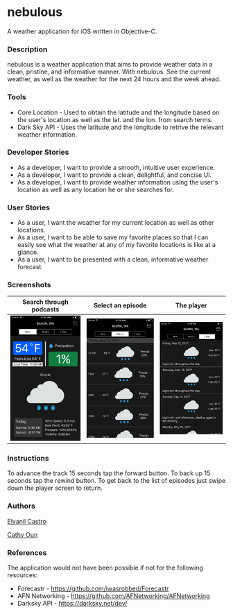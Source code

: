 # nebulous
A weather application for iOS written in Objective-C.

### Description
nebulous is a weather application that aims to provide weather data in a clean, pristine, and informative manner. With nebulous. See the current weather, as well as the weather for the next 24 hours and the week ahead.

### Tools
 * Core Location - Used to obtain the latitude and the longitude based on the user's location as well as the lat. and the lon. from search terms.
 * Dark Sky API -  Uses the latitude and the longitude to retrive the relevant weather information.

### Developer Stories
* As a developer, I want to provide a smooth, intuitive user experience.
* As a developer, I want to provide a clean, delightful, and concise UI.
* As a developer, I want to provide weather information using the user's location as well as any location he or she searches for.

### User Stories
* As a user, I want the weather for my current location as well as other locations.
* As a user, I want to be able to save my favorite places so that I can easily see what the weather at any of my favorite locations is like at a glance.
* As a user, I want to be presented with a clean, informative weather forecast.

### Screenshots
Search through podcasts | Select an episode | The player
:----------------------------:|:----------------------------: | :------:
![Search podcast](home_screen.png) |  ![Select an episode](hourly_forecast.png)  | ![Player](weekly_summary.png)



### Instructions
To advance the track 15 seconds tap the forward button.  To back up 15 seconds tap the rewind button.  To get back to the list of episodes just swipe down the player screen to return.
### Authors
[Elyanil Castro](https://github.com/yanil3500)

[Cathy Oun](https://github.com/cathy810218)

### References
The application would not have been possible if not for the following resources:
* Forecastr - https://github.com/iwasrobbed/Forecastr
* AFN Networking - https://github.com/AFNetworking/AFNetworking
* Darksky API - https://darksky.net/dev/
